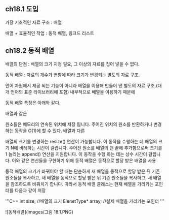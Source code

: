## ch18.1 도입

가장 기초적인 자료 구조 : 배열

배열 + 효율적인 작업 : 동적 배열, 링크드 리스트

## ch18.2 동적 배열

배열의 단점 : 배열의 크기 지정 필요, 그 이상의 자료를 집어 넣을 수 없다.

동적 배열 : 자료의 개수가 변함에 따라 크기가 변경되는 별도의 자료 구조.

언어 차원에서 제공 되는 기능이 아니라 배열을 이용해 만들어 낸 별도의 자료 구조.(대개 언어의 표준 라이브러리에 포함)
내부적으로 배열을 이용하기 때문에

동적 배열 특징은 아래와 같다.

배열과 같은

원소들은 메모리의 연속된 위치에 저장 됩니다.
주어진 위치의 원소를 반환하거나 변경하는 동작을 O(1)에 할 수 있다.
배열과 다른

배열의 크기를 변경하는 resize() 연산이 가능합니다. 이 동작을 수행하는 데 배열의 크기 N에 비례하는 시간이 걸립니다.
주어진 원소를 배열의 맨 끝에 추가함으로써 크기를 1 늘리는 append() 연산을 지원합니다. 이 동작을 수행 하는 데는 상수 시간이 걸립니다.
이와 같은 연산들을 구현하기 위해 동적 배열은 동적으로 할당 받은 배열을 사용

동적 배열의 크기가 바뀌어야 할 때는 단순하게 새 배열을 동적으로 할당 받은 뒤 기존 원소들을 복사하고, 새 배열을 동적으로 할당 받은 뒤 기존 원소들을 복사하고, 새 배열을 참조하도록 바꿔치기 합니다.
따라서 동적 배열 클래스는 현재 배열을 가리키는 포인터를 다음과 같이 저장

 '''C++ 
 int size; //배열의 크기 ElenetType* array; //실제 배열을 가리키는 포인터 
 '''

 ![동적배열](images/그림 18.1.PNG)
